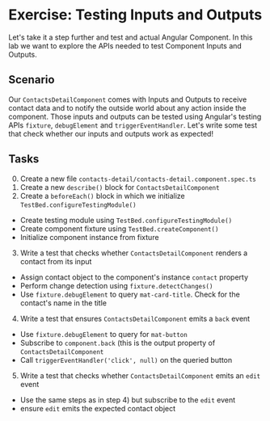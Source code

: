 # Exercise: Testing Inputs and Outputs

Let's take it a step further and test and actual Angular Component. In this lab we want to explore the APIs needed to test Component Inputs and Outputs.

## Scenario

Our `ContactsDetailComponent` comes with Inputs and Outputs to receive contact data and to notify the outside world about any action inside the component. Those inputs and outputs can be tested using Angular's testing APIs `fixture`, `debugElement` and `triggerEventHandler`. Let's write some test that check whether our inputs and outputs work as expected!

## Tasks

0. Create a new file `contacts-detail/contacts-detail.component.spec.ts`
1. Create a new `describe()` block for `ContactsDetailComponent`
2. Create a `beforeEach()` block in which we initialize `TestBed.configureTestingModule()`
  - Create testing module using `TestBed.configureTestingModule()`
  - Create component fixture using `TestBed.createComponent()`
  - Initialize component instance from fixture
3. Write a test that checks whether `ContactsDetailComponent` renders a contact from its input
  - Assign contact object to the component's instance `contact` property
  - Perform change detection using `fixture.detectChanges()`
  - Use `fixture.debugElement` to query `mat-card-title`. Check for the contact's name in the title
4. Write a test that ensures `ContactsDetailComponent` emits a `back` event
  - Use `fixture.debugElement` to query for `mat-button`
  - Subscribe to `component.back` (this is the output property of `ContactsDetailComponent`
  - Call `triggerEventHandler('click', null)` on the queried button
5. Write a test that checks whether `ContactsDetailComponent` emits an `edit` event
  - Use the same steps as in step 4) but subscribe to the `edit` event
  - ensure `edit` emits the expected contact object


